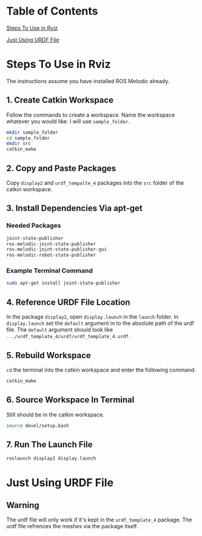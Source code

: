 
# Table of Contents

[Steps To Use in Rviz](link)

[Just Using URDF File](link)

# Steps To Use in Rviz

The instructions assume you have installed ROS Melodic already.

## 1. Create Catkin Workspace

Follow the commands to create a workspace. Name the workspace whatever you would like. I will use `sample_folder`.

``` Bash
mkdir sample_folder
cd sample_folder
mkdir src
catkin_make
```

## 2. Copy and Paste Packages

Copy `display2` and `urdf_tempalte_4` packages into the `src` folder of the catkin workspace. 

## 3. Install Dependencies Via apt-get


### Needed Packages
``` Bash
joint-state-publisher
ros-melodic-joint-state-publisher
ros-melodic-joint-state-publisher-gui
ros-melodic-robot-state-publisher
```

### Example Terminal Command

``` bash
sudo apt-get install joint-state-publisher
```

## 4. Reference URDF File Location

In the package `display2`, open `display.launch` in the `launch` folder. In `display.launch` set the `default` argument in <arg name="model"> to the absolute path of the urdf file. The `default` argument should look like `.../urdf_template_4/urdf/urdf_template_4.urdf`.

## 5. Rebuild Workspace

`cd` the terminal into the catkin workspace and enter the following command.

``` bash
catkin_make
```

## 6. Source Workspace In Terminal

Still should be in the catkin workspace.

``` bash
source devel/setup.bash
```

## 7. Run The Launch File

``` bash
roslaunch display2 display.launch
```

# Just Using URDF File 

## Warning
The urdf file will only work if it's kept in the `urdf_template_4` package. The urdf file refrences the meshes via the package itself.
